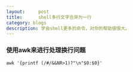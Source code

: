 ```yaml
---
layout:     post
title:      shell多行文字合并为一行
category: blogs
description: 学会shell更多的命令，对你的帮助很很大。
---
```


### 使用awk来进行处理换行问题
```shell
awk '{printf (/#/&&NR>1)?"\n"$0:$0}'
```
